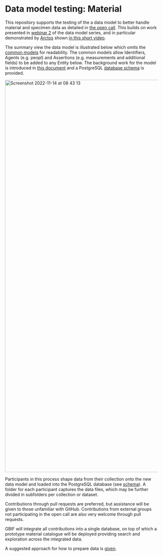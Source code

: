 # Data model testing: Material

This repository supports the testing of the a data model to better handle material and specimen data as detailed in [the open call](https://www.gbif.org/news/2ZQI4f1AtimpT5gd3qk9pd/call-for-proposals-to-help-mature-and-test-how-specimens-are-handled-in-gbifs-emerging-unified-data-model). This builds on work presented in [webinar 2](https://vimeo.com/728051381) of the data model series, and in particular demonstrated by [Arctos](https://arctosdb.org/) shown [in this short video](https://vimeo.com/727320677).

The summary view the data model is illustrated below which omits the [common models](https://docs.google.com/document/d/1ZTMt-V3U0D0761bqqogeN58MjuHhIs_Kisu6CRtl-uA) for readability. The common models allow Identifiers, Agents (e.g. peopl) and Assertions (e.g. measurements and additional fields) to be added to any Entity below. The background work for the model is introduced in [this document](https://docs.google.com/document/d/1QpXwole_j32QZAg6ddqOrAB5OOdqVJKdoKKzz06CK-o/edit) and a PostgreSQL [database schema](./database/create.sql) is provided.

<img width="1294" alt="Screenshot 2022-11-14 at 08 43 13" src="https://user-images.githubusercontent.com/237221/201602907-f8c1893e-3ba9-408e-a5d2-1dff3f626715.png">

Participants in this process shape data from their collection onto the new data model and loaded into the PostgreSQL database (see [schema](./database/create.sql)). A folder for each participant captures the data files, which may be further divided in subfolders per collection or dataset.

Contributions through pull requests are preferred, but assistance will be given to those unfamiliar with GitHub. Contributions from external groups not participating in the open call are also very welcome through pull requests.

GBIF will integrate all contributions into a single database, on top of which a prototype material catalogue will be deployed providing search and exploration across the integrated data.

A suggested approach for how to prepare data is [given](./data-mapping.md).

